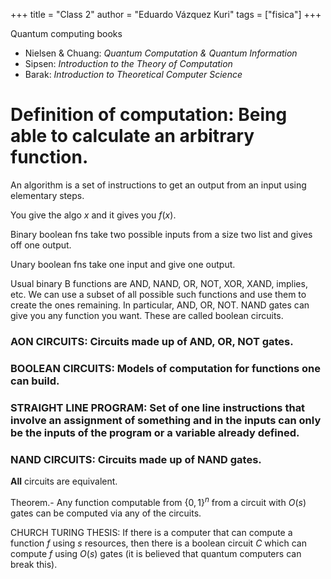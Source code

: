 +++
title = "Class 2"
author = "Eduardo Vázquez Kuri"
tags = ["fisica"]
+++

Quantum computing books

* Nielsen & Chuang: _Quantum Computation & Quantum Information_
* Sipsen: _Introduction to the Theory of Computation_
* Barak: _Introduction to Theoretical Computer Science_

# Definition of computation: Being able to calculate an arbitrary function.

An algorithm is a set of instructions to get an output from an input using elementary steps.

You give the algo $x$ and it gives you $f(x)$.

Binary boolean fns take two possible inputs from a size two list and gives off one output.

Unary boolean fns take one input and give one output.

Usual binary B functions are AND, NAND, OR, NOT, XOR, XAND, implies, etc. We can use a subset of all possible such functions and use them
to create the ones remaining. In particular, AND, OR, NOT. NAND gates can give you any function you want. These
are called boolean circuits.

### AON CIRCUITS: Circuits made up of AND, OR, NOT gates.

### BOOLEAN CIRCUITS: Models of computation for functions one can build.

### STRAIGHT LINE PROGRAM: Set of one line instructions that involve an assignment of something and in the inputs can only be the inputs of the program or a variable already defined.

### NAND CIRCUITS: Circuits made up of NAND gates.

**All** circuits are equivalent.

Theorem.- Any function computable from $\{0,1\}^n$ from a circuit with $O(s)$ gates can be computed via any of the circuits.

CHURCH TURING THESIS: If there is a computer that can compute a function $f$ using $s$ resources, then there is a boolean circuit
$C$ which can compute $f$ using $O(s)$ gates (it is believed that quantum computers can break this).